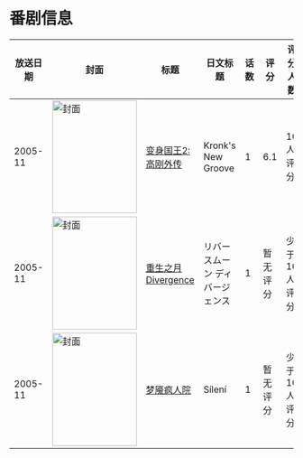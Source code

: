 # 番剧信息

|放送日期|封面|标题|日文标题|话数|评分|评分人数|
|---|---|---|---|---|---|---|
|2005-11|<img src="//lain.bgm.tv/pic/cover/c/d2/03/113077_sFNuE.jpg" alt="封面" style="width:150px;height:200px;object-fit:cover;">|[变身国王2:高刚外传](https://bangumi.tv/subject/113077)|Kronk's New Groove|1|6.1|10人评分|
|2005-11|<img src="//lain.bgm.tv/pic/cover/c/98/84/81496_C0bxH.jpg" alt="封面" style="width:150px;height:200px;object-fit:cover;">|[重生之月Divergence](https://bangumi.tv/subject/81496)|リバースムーン ディバージェンス|1|暂无评分|少于10人评分|
|2005-11|<img src="//lain.bgm.tv/pic/cover/c/03/25/189166_4nfLN.jpg" alt="封面" style="width:150px;height:200px;object-fit:cover;">|[梦魇疯人院](https://bangumi.tv/subject/189166)|Sílení|1|暂无评分|少于10人评分|
